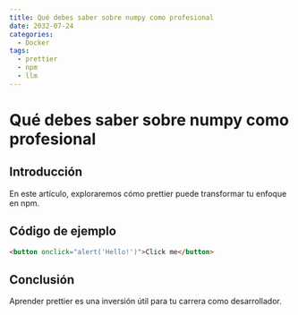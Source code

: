 ```yaml
---
title: Qué debes saber sobre numpy como profesional
date: 2032-07-24
categories:
  - Docker
tags:
  - prettier
  - npm
  - llm
---
```


# Qué debes saber sobre numpy como profesional

## Introducción

En este artículo, exploraremos cómo prettier puede transformar tu enfoque en npm.

## Código de ejemplo

```html
<button onclick="alert('Hello!')">Click me</button>
```

## Conclusión

Aprender prettier es una inversión útil para tu carrera como desarrollador.